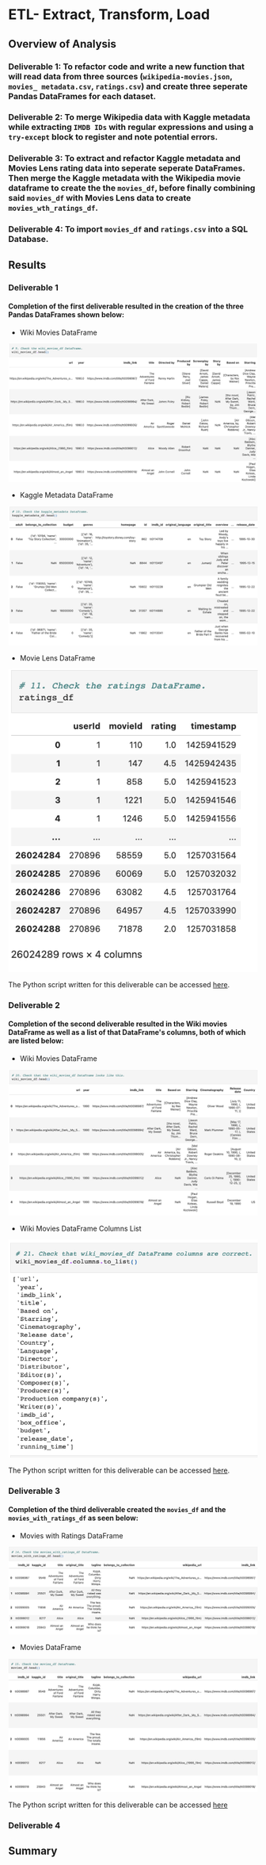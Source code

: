 # ETL- Extract, Transform, Load

## Overview of Analysis

### Deliverable 1: To refactor code and write a new function that will read data from three sources (``wikipedia-movies.json``, ``movies_ metadata.csv``, ``ratings.csv``) and create three seperate Pandas DataFrames for each dataset. 

### Deliverable 2: To merge Wikipedia data with Kaggle metadata while extracting ``IMDB IDs`` with regular expressions and using a ``try-except`` block to register and note potential errors. 

### Deliverable 3: To extract and refactor Kaggle metadata and Movies Lens rating data into seperate seperate DataFrames. Then merge the Kaggle metadata with the Wikipedia movie dataframe to create the the ``movies_df``, before finally combining said ``movies_df`` with Movies Lens data to create ``movies_wth_ratings_df``.

### Deliverable 4: To import ``movies_df`` and ``ratings.csv`` into a SQL Database. 

## Results

### Deliverable 1

#### Completion of the first deliverable resulted in the creation of the three Pandas DataFrames shown below:

* Wiki Movies DataFrame

![Deliverable1A](https://github.com/chrisknox97/movies_etl/blob/main/PNGS-%20Deliverable%201/wiki_movies_df.png)

* Kaggle Metadata DataFrame

![Deliverable1B](https://github.com/chrisknox97/movies_etl/blob/main/PNGS-%20Deliverable%201/kaggle_df.png)

* Movie Lens DataFrame

![Deliverable1C](https://github.com/chrisknox97/movies_etl/blob/main/PNGS-%20Deliverable%201/ratings_df.png)

The Python script written for this deliverable can be accessed [here](https://github.com/chrisknox97/movies_etl/blob/main/Deliverable%20One/ETL_Function_Test.ipynb).

### Deliverable 2

#### Completion of the second deliverable resulted in the Wiki movies DataFrame as well as a list of that DataFrame's columns, both of which are listed below:

* Wiki Movies DataFrame

![Deliverable2A](https://github.com/chrisknox97/movies_etl/blob/main/PNGS-%20Deliverable%202/wiki_movies_df.png)

* Wiki Movies DataFrame Columns List

![Deliverable2B](https://github.com/chrisknox97/movies_etl/blob/main/PNGS-%20Deliverable%202/wiki_movies_df_columns.png)

The Python script written for this deliverable can be accessed [here](https://github.com/chrisknox97/movies_etl/blob/main/Deliverable%20Two/ETL_Clean_Wiki_Movies.ipynb).

### Deliverable 3

#### Completion of the third deliverable created the ``movies_df`` and the ``movies_with_ratings_df`` as seen below:

* Movies with Ratings DataFrame

![Deliverable3A](https://github.com/chrisknox97/movies_etl/blob/main/PNGS-%20Deliverable%203/movies_with_ratings_df.png)

* Movies DataFrame

![Deliverable3B](https://github.com/chrisknox97/movies_etl/blob/main/PNGS-%20Deliverable%203/movies_df.png)

The Python script written for this deliverable can be accessed [here](https://github.com/chrisknox97/movies_etl/blob/main/Deliverable%20Three/ETL_Clean_Kaggle_Data.ipynb)

### Deliverable 4

## Summary

